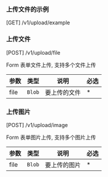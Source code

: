 ### 上传文件的示例

[GET] /v1/upload/example

### 上传文件

[POST] /v1/upload/file

Form 表单文件上传, 支持多个文件上传

| 参数 | 类型     | 说明         | 必选 |
| ---- | -------- | ------------ | ---- |
| file | `Blob` | 要上传的文件 | \*   |

### 上传图片

[POST] /v1/upload/image

Form 表单图片上传, 支持多个图片上传

| 参数 | 类型     | 说明         | 必选 |
| ---- | -------- | ------------ | ---- |
| file | `Blob` | 要上传的图片 | \*   |